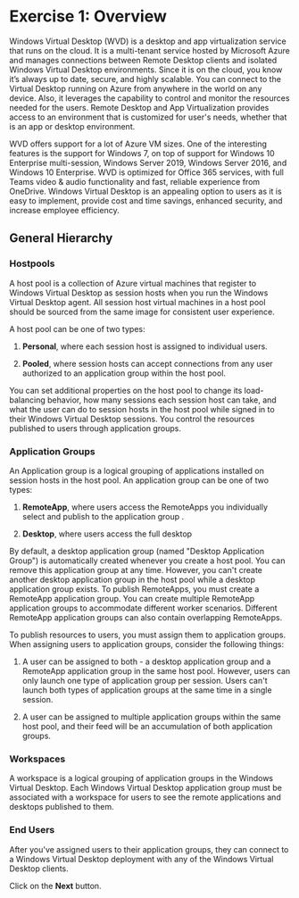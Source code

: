 # **Exercise 1: Overview** 
   
Windows Virtual Desktop (WVD) is a desktop and app virtualization service that runs on the cloud. It is a multi-tenant service hosted by Microsoft Azure and manages connections between Remote Desktop clients and isolated Windows Virtual Desktop environments. Since it is on the cloud, you know it’s always up to date, secure, and highly scalable. You can connect to the Virtual Desktop running on Azure from anywhere in the world on any device. Also, it leverages the capability to control and monitor the resources needed for the users. Remote Desktop and App Virtualization provides access to an environment that is customized for user's needs, whether that is an app or desktop environment.


WVD offers support for a lot of Azure VM sizes. One of the interesting features is the support for Windows 7, on top of support for Windows 10 Enterprise multi-session, Windows Server 2019, Windows Server 2016, and Windows 10 Enterprise. WVD is optimized for Office 365 services, with full Teams video & audio functionality and fast, reliable experience from OneDrive. Windows Virtual Desktop is an appealing option to users as it is easy to implement, provide cost and time savings, enhanced security, and increase employee efficiency. 

## **General Hierarchy**

### **Hostpools**

A host pool is a collection of Azure virtual machines that register to Windows Virtual Desktop as session hosts when you run the Windows Virtual Desktop agent. All session host virtual machines in a host pool should be sourced from the same image for consistent user experience. 

A host pool can be one of two types: 

1. **Personal**, where each session host is assigned to individual users. 

2. **Pooled**, where session hosts can accept connections from any user authorized to an application group within the host pool. 

You can set additional properties on the host pool to change its load-balancing behavior, how many sessions each session host can take, and what the user can do to session hosts in the host pool while signed in to their Windows Virtual Desktop sessions. You control the resources published to users through application groups. 

### **Application Groups**

 

An Application group is a logical grouping of applications installed on session hosts in the host pool. An application group can be one of two types: 

 

1. **RemoteApp**, where users access the RemoteApps you individually select and publish to the application group .

2. **Desktop**, where users access the full desktop 

By default, a desktop application group (named "Desktop Application Group") is automatically created whenever you create a host pool. You can remove this application group at any time. However, you can't create another desktop application group in the host pool while a desktop application group exists. To publish RemoteApps, you must create a RemoteApp application group. You can create multiple RemoteApp application groups to accommodate different worker scenarios. Different RemoteApp application groups can also contain overlapping RemoteApps. 

 

To publish resources to users, you must assign them to application groups. When assigning users to application groups, consider the following things: 

 

1. A user can be assigned to both - a desktop application group and a RemoteApp application group in the same host pool. However, users can only launch one type of application group per session. Users can't launch both types of application groups at the same time in a single session. 

2. A user can be assigned to multiple application groups within the same host pool, and their feed will be an accumulation of both application groups. 

### **Workspaces** 

A workspace is a logical grouping of application groups in the Windows Virtual Desktop. Each Windows Virtual Desktop application group must be associated with a workspace for users to see the remote applications and desktops published to them. 

### **End Users**

After you've assigned users to their application groups, they can connect to a Windows Virtual Desktop deployment with any of the Windows Virtual Desktop clients. 

Click on the **Next** button.  
